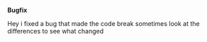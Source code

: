 **Bugfix**

Hey i fixed a bug that made the code break sometimes
look at the differences to see what changed

